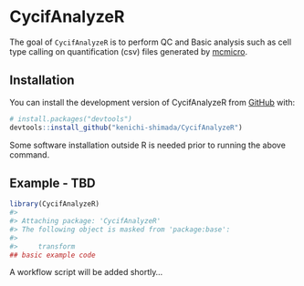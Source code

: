 
<!-- README.md is generated from README.Rmd. Please edit that file -->

# CycifAnalyzeR

<!-- badges: start -->
<!-- badges: end -->

The goal of `CycifAnalyzeR` is to perform QC and Basic analysis such
as cell type calling on quantification (csv) files generated by
[mcmicro](https://mcmicro.org/).

## Installation

You can install the development version of CycifAnalyzeR from
[GitHub](https://github.com/) with:

``` r
# install.packages("devtools")
devtools::install_github("kenichi-shimada/CycifAnalyzeR")
```

Some software installation outside R is needed prior to running the
above command.

## Example - TBD

``` r
library(CycifAnalyzeR)
#> 
#> Attaching package: 'CycifAnalyzeR'
#> The following object is masked from 'package:base':
#> 
#>     transform
## basic example code
```

A workflow script will be added shortly…

<!-- What is special about using `README.Rmd` instead of just `README.md`? You can include R chunks like so: -->
<!-- ```{r cars} -->
<!-- summary(cars) -->
<!-- ``` -->
<!-- You'll still need to render `README.Rmd` regularly, to keep `README.md` up-to-date. `devtools::build_readme()` is handy for this. You could also use GitHub Actions to re-render `README.Rmd` every time you push. An example workflow can be found here: <https://github.com/r-lib/actions/tree/v1/examples>. -->
<!-- You can also embed plots, for example: -->
<!-- ```{r pressure, echo = FALSE} -->
<!-- plot(pressure) -->
<!-- ``` -->
